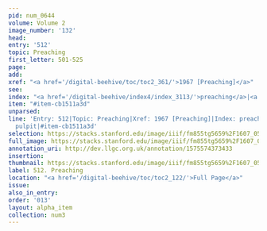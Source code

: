 ```yaml
---
pid: num_0644
volume: Volume 2
image_number: '132'
head: 
entry: '512'
topic: Preaching
first_letter: 501-525
page: 
add: 
xref: "<a href='/digital-beehive/toc/toc2_361/'>1967 [Preaching]</a>"
see: 
index: "<a href='/digital-beehive/index4/index_3113/'>preaching</a>|<a href='/digital-beehive/index4/index_3222/'>pulpit</a>"
item: "#item-cb1511a3d"
unparsed: 
line: 'Entry: 512|Topic: Preaching|Xref: 1967 [Preaching]|Index: preaching|Index:
  pulpit|#item-cb1511a3d'
selection: https://stacks.stanford.edu/image/iiif/fm855tg5659%2F1607_0599/866,2947,2895,1032/full/0/default.jpg
full_image: https://stacks.stanford.edu/image/iiif/fm855tg5659%2F1607_0599/full/full/0/default.jpg
annotation_uri: http://dev.llgc.org.uk/annotation/1575574373433
insertion: 
thumbnail: https://stacks.stanford.edu/image/iiif/fm855tg5659%2F1607_0599/866,2947,600,180/250,/0/default.jpg
label: 512. Preaching
location: "<a href='/digital-beehive/toc/toc2_122/'>Full Page</a>"
issue: 
also_in_entry: 
order: '013'
layout: alpha_item
collection: num3
---
```


